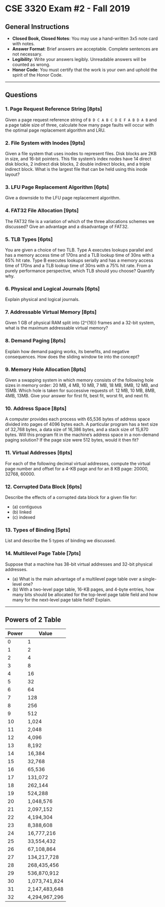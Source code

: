 # CSE 3320 Exam #2 - Fall 2019

## General Instructions

- **Closed Book, Closed Notes**: You may use a hand-written 3x5 note card with notes.
- **Answer Format**: Brief answers are acceptable. Complete sentences are not necessary.
- **Legibility**: Write your answers legibly. Unreadable answers will be counted as wrong.
- **Honor Code**: You must certify that the work is your own and uphold the spirit of the Honor Code.

---

## Questions

### 1. Page Request Reference String [8pts]

Given a page request reference string of `B D C A B C D E F A B D A B` and a page table size of three, calculate how many page faults will occur with the optimal page replacement algorithm and LRU.

### 2. File System with Inodes [9pts]

Given a file system that uses inodes to represent files. Disk blocks are 2KB in size, and 16-bit pointers. This file system’s index nodes have 14 direct disk blocks, 2 indirect disk blocks, 2 double indirect blocks, and a triple indirect block. What is the largest file that can be held using this inode layout?

### 3. LFU Page Replacement Algorithm [6pts]

Give a downside to the LFU page replacement algorithm.

### 4. FAT32 File Allocation [9pts]

The FAT32 file is a variation of which of the three allocations schemes we discussed? Give an advantage and a disadvantage of FAT32.

### 5. TLB Types [6pts]

You are given a choice of two TLB. Type A executes lookups parallel and has a memory access time of 170ns and a TLB lookup time of 30ns with a 65% hit rate. Type B executes lookups serially and has a memory access time of 170ns and a TLB lookup time of 30ns with a 75% hit rate. From a purely performance perspective, which TLB should you choose? Quantify why.

### 6. Physical and Logical Journals [6pts]

Explain physical and logical journals.

### 7. Addressable Virtual Memory [8pts]

Given 1 GB of physical RAM split into \(2^{16}\) frames and a 32-bit system, what is the maximum addressable virtual memory?

### 8. Demand Paging [8pts]

Explain how demand paging works, its benefits, and negative consequences. How does the sliding window tie into the concept?

### 9. Memory Hole Allocation [8pts]

Given a swapping system in which memory consists of the following hole sizes in memory order: 20 MB, 4 MB, 10 MB, 7 MB, 18 MB, 9MB, 12 MB, and 15MB. Which hole is taken for successive requests of: 12 MB, 10 MB, 8MB, 4MB, 13MB. Give your answer for first fit, best fit, worst fit, and next fit.

### 10. Address Space [8pts]

A computer provides each process with 65,536 bytes of address space divided into pages of 4096 bytes each. A particular program has a text size of 32,768 bytes, a data size of 16,386 bytes, and a stack size of 15,870 bytes. Will this program fit in the machine’s address space in a non-demand paging solution? If the page size were 512 bytes, would it then fit?

### 11. Virtual Addresses [6pts]

For each of the following decimal virtual addresses, compute the virtual page number and offset for a 4-KB page and for an 8 KB page: 20000, 32768, 60000.

### 12. Corrupted Data Block [6pts]

Describe the effects of a corrupted data block for a given file for: 
- (a) contiguous
- (b) linked
- (c) indexed

### 13. Types of Binding [5pts]

List and describe the 5 types of binding we discussed.

### 14. Multilevel Page Table [7pts]

Suppose that a machine has 38-bit virtual addresses and 32-bit physical addresses.
- (a) What is the main advantage of a multilevel page table over a single-level one?
- (b) With a two-level page table, 16-KB pages, and 4-byte entries, how many bits should be allocated for the top-level page table field and how many for the next-level page table field? Explain.

---

## Powers of 2 Table

| Power | Value       |
|-------|-------------|
| 0     | 1           |
| 1     | 2           |
| 2     | 4           |
| 3     | 8           |
| 4     | 16          |
| 5     | 32          |
| 6     | 64          |
| 7     | 128         |
| 8     | 256         |
| 9     | 512         |
| 10    | 1,024       |
| 11    | 2,048       |
| 12    | 4,096       |
| 13    | 8,192       |
| 14    | 16,384      |
| 15    | 32,768      |
| 16    | 65,536      |
| 17    | 131,072     |
| 18    | 262,144     |
| 19    | 524,288     |
| 20    | 1,048,576   |
| 21    | 2,097,152   |
| 22    | 4,194,304   |
| 23    | 8,388,608   |
| 24    | 16,777,216  |
| 25    | 33,554,432  |
| 26    | 67,108,864  |
| 27    | 134,217,728 |
| 28    | 268,435,456 |
| 29    | 536,870,912 |
| 30    | 1,073,741,824 |
| 31    | 2,147,483,648 |
| 32    | 4,294,967,296 |
